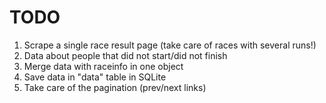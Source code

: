 TODO
====

1. Scrape a single race result page (take care of races with several runs!)
2. Data about people that did not start/did not finish
3. Merge data with raceinfo in one object
4. Save data in "data" table in SQLite
5. Take care of the pagination (prev/next links)

